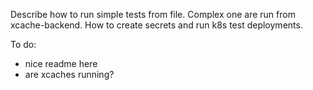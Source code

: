 Describe how to run simple tests from file. Complex one are run from xcache-backend.
How to create secrets and run k8s test deployments.

To do:
* nice readme here
* are xcaches running?

